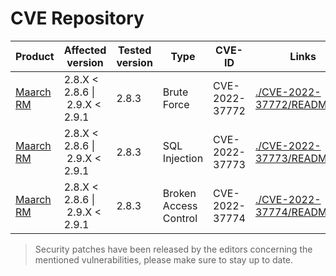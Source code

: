 # CVE Repository

| Product            | Affected version           | Tested version | Type         | CVE-ID         | Links |
| ------------------ | ----------------- | ------------   | ------------ | -------------- | ----- |
| [Maarch RM](https://maarch.com/maarch-rm/)| 2.8.X < 2.8.6 \| 2.9.X < 2.9.1    | 2.8.3	| Brute Force  		| CVE-2022-37772 | [./CVE-2022-37772/README.md](MaarchRM/CVE-2022-37772/README.md) |
| [Maarch RM](https://maarch.com/maarch-rm/)| 2.8.X < 2.8.6 \| 2.9.X < 2.9.1    | 2.8.3	| SQL Injection		| CVE-2022-37773 | [./CVE-2022-37773/README.md](MaarchRM/CVE-2022-37773/README.md) |
| [Maarch RM](https://maarch.com/maarch-rm/)| 2.8.X < 2.8.6 \| 2.9.X < 2.9.1	| 2.8.3	| Broken Access Control	| CVE-2022-37774 | [./CVE-2022-37774/README.md](MaarchRM/CVE-2022-37774/README.md) |

> Security patches have been released by the editors concerning the mentioned vulnerabilities, please make sure to stay up to date.
